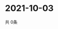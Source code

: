 # 2021-10-03
  共 0条

  <!-- BEGIN -->
  <!-- 最后更新时间Sun Oct 03 2021 23:03:01 GMT+0000 (Coordinated Universal Time) -->
  
  <!-- END -->
  
  